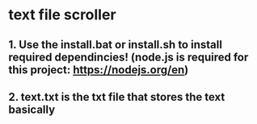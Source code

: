 # text file scroller

## 1. Use the install.bat or install.sh to install required dependincies! (node.js is required for this project: https://nodejs.org/en)
## 2. text.txt is the txt file that stores the text basically 
